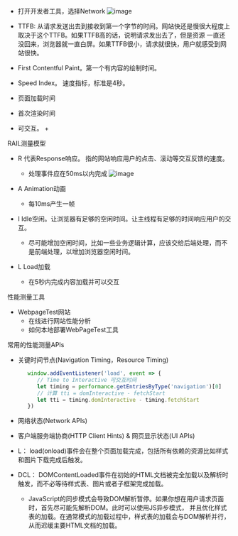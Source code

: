 - 打开开发者工具，选择Network
![image](https://github.com/lizuncong/Front-End-Development-Notes/blob/master/resource/performance-01.png)


- TTFB: 从请求发送出去到接收到第一个字节的时间。网站快还是慢很大程度上取决于这个TTFB。如果TTFB高的话，说明请求发出去了，但是资源
一直还没回来，浏览器就一直白屏。如果TTFB很小，请求就很快，用户就感受到网站很快。

- First Contentful Paint。第一个有内容的绘制时间。
- Speed Index。 速度指标，标准是4秒。
- 页面加载时间
- 首次渲染时间
- 可交互。
    + 
    
    


RAIL测量模型
- R 代表Response响应。 指的网站响应用户的点击、滚动等交互反馈的速度。
    + 处理事件应在50ms以内完成
    ![image](https://github.com/lizuncong/Front-End-Development-Notes/blob/master/resource/performance-02.png)
    
- A Animation动画
    + 每10ms产生一帧
    
- I Idle空闲。让浏览器有足够的空闲时间。让主线程有足够的时间响应用户的交互。
    + 尽可能增加空闲时间，比如一些业务逻辑计算，应该交给后端处理，而不是前端处理，以增加浏览器空闲时间。

- L Load加载
    + 在5秒内完成内容加载并可以交互


性能测量工具
- WebpageTest网站
    + 在线进行网站性能分析
    + 如何本地部署WebPageTest工具


常用的性能测量APIs
- 关键时间节点(Navigation Timing，Resource Timing)
    ```js
       window.addEventListener('load', event => {
          // Time to Interactive 可交互时间
          let timing = performance.getEntriesByType('navigation')[0]  
          // 计算 tti = domInteractive - fetchStart
          let tti = timing.domInteractive - timing.fetchStart
       })
    ```
    
- 网络状态(Network APIs)
- 客户端服务端协商(HTTP Client Hints) & 网页显示状态(UI APIs)


- L： load(onload)事件会在整个页面加载完成，包括所有依赖的资源比如样式和图片下载完成后触发。
- DCL： DOMContentLoaded事件在初始的HTML文档被完全加载以及解析时触发，而不必等待样式表、图片或者子框架完成加载。
    + JavaScript的同步模式会导致DOM解析暂停。如果你想在用户请求页面时，首先尽可能先解析DOM。此时可以使用JS异步模式，
    并且优化样式表的加载。在通常模式的加载过程中，样式表的加载会与DOM解析并行，从而迟缓主要HTML文档的加载。
